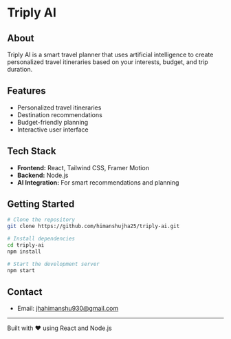 # Triply AI

## About
Triply AI is a smart travel planner that uses artificial intelligence to create personalized travel itineraries based on your interests, budget, and trip duration.

## Features
- Personalized travel itineraries
- Destination recommendations
- Budget-friendly planning
- Interactive user interface

## Tech Stack
- **Frontend:** React, Tailwind CSS, Framer Motion
- **Backend:** Node.js
- **AI Integration:** For smart recommendations and planning

## Getting Started
```bash
# Clone the repository
git clone https://github.com/himanshujha25/triply-ai.git

# Install dependencies
cd triply-ai
npm install

# Start the development server
npm start
```

## Contact
- Email: jhahimanshu930@gmail.com

---

Built with ❤️ using React and Node.js